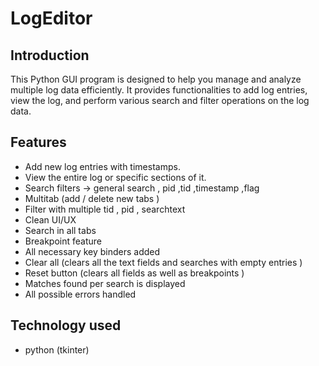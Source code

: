 # LogEditor


## Introduction
This Python GUI program is designed to help you manage and analyze multiple  log data efficiently. It provides functionalities to add log entries, view the log, and perform various search and filter operations on the log data.

## Features
- Add new log entries with timestamps.
- View the entire log or specific sections of it.
- Search filters -> general search , pid ,tid ,timestamp ,flag 
- Multitab (add / delete new tabs )
- Filter with multiple tid , pid , searchtext
- Clean UI/UX
- Search in all tabs
- Breakpoint feature
- All necessary key binders added
- Clear all (clears all the text fields and searches with empty entries )
- Reset button (clears all fields as well as breakpoints )
- Matches found per search is displayed
- All possible errors handled 

## Technology used 
- python (tkinter)



